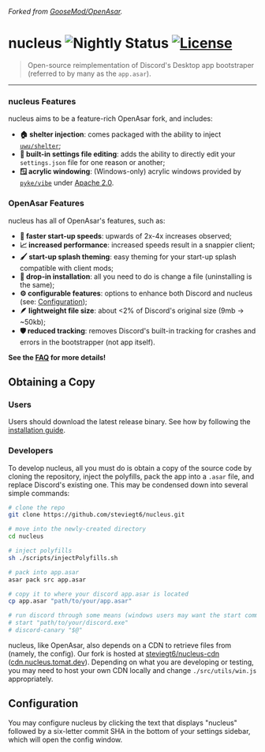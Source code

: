 _Forked from [GooseMod/OpenAsar](https://github.com/GooseMod/OpenAsar)._

# nucleus ![Nightly Status](https://github.com/steviegt6/nucleus/actions/workflows/nightly.yml/badge.svg) [![License](https://img.shields.io/badge/License-MIT-blue.svg)](https://choosealicense.com/licenses/mit/l)

<!-- ### Acrylic fork (Windows only) - uses [`@pyke/vibe`](https://github.com/pykeio/vibe) under [Apache 2.0](https://github.com/pykeio/vibe/blob/main/LICENSE) -->

> Open-source reimplementation of Discord's Desktop app bootstraper (referred to by many as the `app.asar`).

---

### nucleus Features

nucleus aims to be a feature-rich OpenAsar fork, and includes:

- **:house: shelter injection**: comes packaged with the ability to inject [`uwu/shelter`](https://github.com/uwu/shelter);
- **:memo: built-in settings file editing**: adds the ability to directly edit your `settings.json` file for one reason or another;
- **:window: acrylic windowing**: (Windows-only) acrylic windows provided by [`pyke/vibe`](https://github.com/pykeio/vibe) under [Apache 2.0](https://github.com/pykeio/vibe/blob/main/LICENSE).

### OpenAsar Features

nucleus has all of OpenAsar's features, such as:

- **:rocket: faster start-up speeds**: upwards of 2x-4x increases observed;
- **:chart_with_upwards_trend: increased performance**: increased speeds result in a snappier client;
- **:paintbrush: start-up splash theming**: easy theming for your start-up splash compatible with client mods;
- **:electric_plug: drop-in installation**: all you need to do is change a file (uninstalling is the same);
- **:gear: configurable features**: options to enhance both Discord and nucleus (see: [Configuration](#configuration));
- **:feather: lightweight file size**: about <2% of Discord's original size (9mb -> ~50kb);
- **:shield: reduced tracking**: removes Discord's built-in tracking for crashes and errors in the bootstrapper (not app itself).

**See the [FAQ](FAQ.md) for more details!**

## Obtaining a Copy

### Users

Users should download the latest release binary. See how by following the [installation guide](https://github.com/steviegt6/nucleus/wiki/Install-Guide).

### Developers

To develop nucleus, all you must do is obtain a copy of the source code by cloning the repository, inject the polyfills, pack the app into a `.asar` file, and replace Discord's existing one. This may be condensed down into several simple commands:

```sh
# clone the repo
git clone https://github.com/steviegt6/nucleus.git

# move into the newly-created directory
cd nucleus

# inject polyfills
sh ./scripts/injectPolyfills.sh

# pack into app.asar
asar pack src app.asar

# copy it to where your discord app.asar is located
cp app.asar "path/to/your/app.asar"

# run discord through some means (windows users may want the start command, while linux users may have a command to start discord)
# start "path/to/your/discord.exe"
# discord-canary "$@"
```

nucleus, like OpenAsar, also depends on a CDN to retrieve files from (namely, the config). Our fork is hosted at [steviegt6/nucleus-cdn](https://github.com/steviegt6/nucleus-cdn) ([cdn.nucleus.tomat.dev](https://cdn.nucleus.tomat.dev)). Depending on what you are developing or testing, you may need to host your own CDN locally and change `./src/utils/win.js` appropriately.

## Configuration

You may configure nucleus by clicking the text that displays "nucleus" followed by a six-letter commit SHA in the bottom of your settings sidebar, which will open the config window.
